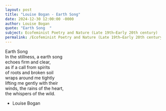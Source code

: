 ```yaml
---
layout: post
title: "Louise Bogan - Earth Song"
date: 2024-12-30 12:00:00 -0000
author: Louise Bogan
quote: "Earth Song  "
subject: Ecofeminist Poetry and Nature (Late 19th–Early 20th century)
permalink: /Ecofeminist Poetry and Nature (Late 19th–Early 20th century)/Louise Bogan/Louise Bogan - Earth Song
---
```


Earth Song  
In the stillness, a earth song  
   echoes firm and clear,  
as if a call from spirits  
   of roots and broken soil  
wraps around me tightly  
   lifting me gently with their  
winds, the rains of the heart,  
   the whispers of the wild.

- Louise Bogan
